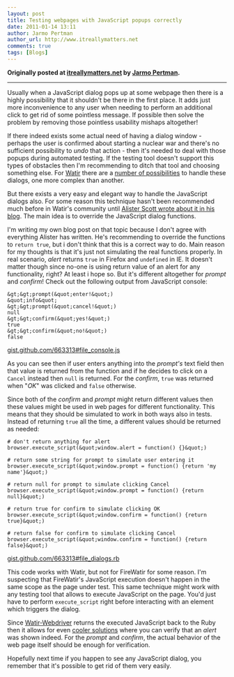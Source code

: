 ```yaml
---
layout: post
title: Testing webpages with JavaScript popups correctly
date: 2011-01-14 13:11
author: Jarmo Pertman
author_url: http://www.itreallymatters.net
comments: true
tags: [Blogs]
---
```

<strong>Originally posted at <a href="http://www.itreallymatters.net/post/1482786902/testing-webpages-with-javascript-popups-correctly">itreallymatters.net</a> by <a href="http://www.itreallymatters.net/">Jarmo Pertman</a>.</strong>
<!--more-->

<hr />

Usually when a JavaScript dialog pops up at some webpage then there is a highly possibility that it shouldn't be there in the first place. It adds just more inconvenience to any user when needing to perform an additional click to get rid of some pointless message. If possible then solve the problem by removing those pointless usability mishaps altogether!

If there indeed exists some actual need of having a dialog window - perhaps the user is confirmed about starting a nuclear war and there's no sufficient possibility to <i>undo</i> that action - then it's needed to deal with those popups during automated testing. If the testing tool doesn't support this types of obstacles then I'm recommending to ditch that tool and choosing something else. For <a href="http://www.watir.com">Watir</a> there are a <a href="http://wiki.openqa.org/pages/viewpage.action?pageId=43909227">number of possibilities</a> to handle these dialogs, one more complex than another.

But there exists a very easy and elegant way to handle the JavaScript dialogs also. For some reason this technique hasn't been recommended much before in Watir's community until <a href="http://watirmelon.com/2010/10/31/dismissing-pesky-javascript-dialogs-with-watir/">Alister Scott wrote about it in his blog</a>. The main idea is to override the JavaScript dialog functions.

I'm writing my own blog post on that topic because I don't agree with everything Alister has written. He's recommending to override the functions to <code>return true</code>, but i don't think that this is a correct way to do. Main reason for my thoughts is that it's just not simulating the real functions properly. In real scenario, <i>alert</i> returns <code>true</code> in Firefox and <code>undefined</code> in IE. It doesn't matter though since no-one is using return value of an alert for any functionality, right? At least i hope so. But it's different altogether for <i>prompt</i> and <i>confirm</i>! Check out the following output from JavaScript console:


    &gt;&gt;prompt(&quot;enter!&quot;)
    &quot;info&quot;
    &gt;&gt;prompt(&quot;cancel!&quot;)
    null
    &gt;&gt;confirm(&quot;yes!&quot;)
    true
    &gt;&gt;confirm(&quot;no!&quot;)
    false

<a href="https://gist.github.com/663313#file_console.js">gist.github.com/663313#file_console.js</a>

As you can see then if user enters anything into the <i>prompt's</i> text field then that value is returned from the function and if he decides to click on a <code>Cancel</code> instead then <code>null</code> is returned. For the <i>confirm</i>, <code>true</code> was returned when "<i>OK</i>" was clicked and <code>false</code> otherwise.

Since both of the <i>confirm</i> and <i>prompt</i> might return different values then these values might be used in web pages for different functionality. This means that they should be simulated to work in both ways also in tests. Instead of returning <code>true</code> all the time, a different values should be returned as needed:

    # don't return anything for alert
    browser.execute_script(&quot;window.alert = function() {}&quot;)

    # return some string for prompt to simulate user entering it
    browser.execute_script(&quot;window.prompt = function() {return 'my name'}&quot;)

    # return null for prompt to simulate clicking Cancel
    browser.execute_script(&quot;window.prompt = function() {return null}&quot;)

    # return true for confirm to simulate clicking OK
    browser.execute_script(&quot;window.confirm = function() {return true}&quot;)

    # return false for confirm to simulate clicking Cancel
    browser.execute_script(&quot;window.confirm = function() {return false}&quot;)

<a href="https://gist.github.com/663313#file_dialogs.rb">gist.github.com/663313#file_dialogs.rb</a>

This code works with Watir, but not for FireWatir for some reason. I'm suspecting that FireWatir's JavaScript execution doesn't happen in the same scope as the page under test. This same technique might work with any testing tool that allows to execute JavaScript on the page. You'd just have to perform <code>execute_script</code> right before interacting with an element which triggers the dialog.

Since <a href="http://rubygems.org/gems/watir-webdriver">Watir-Webdriver</a> returns the executed JavaScript back to the Ruby then it allows for even <a href="https://github.com/jarib/watir-webdriver/blob/master/lib/watir-webdriver/extensions/alerts.rb">cooler solutions</a> where you can verify that an <i>alert</i> was shown indeed. For the <i>prompt</i> and <i>confirm</i>, the actual behavior of the web page itself should be enough for verification.

Hopefully next time if you happen to see any JavaScript dialog, you remember that it's possible to get rid of them very easily.
